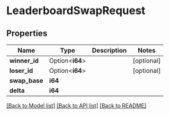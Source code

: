 # LeaderboardSwapRequest

## Properties

Name | Type | Description | Notes
------------ | ------------- | ------------- | -------------
**winner_id** | Option<**i64**> |  | [optional]
**loser_id** | Option<**i64**> |  | [optional]
**swap_base** | **i64** |  | 
**delta** | **i64** |  | 

[[Back to Model list]](../README.md#documentation-for-models) [[Back to API list]](../README.md#documentation-for-api-endpoints) [[Back to README]](../README.md)


